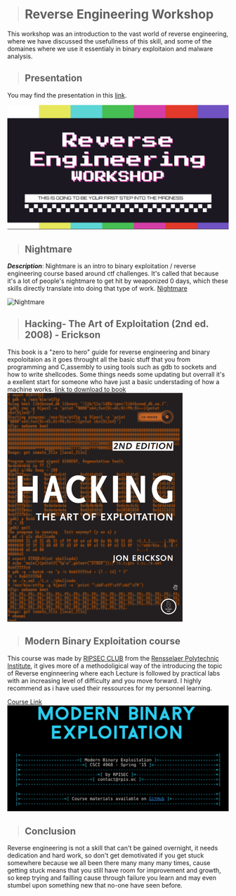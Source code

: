 ># Reverse Engineering Workshop

This workshop was an introduction to the vast world of reverse engineering, where we have discussed the usefullness of this skill, and some of the domaines where we use it essentialy in binary exploitaion and malware analysis.

>## Presentation 
You may find the presentation in this [link](https://drive.google.com/file/d/1YRF_8nWtwT4Lcym2GbGvnVcTrEPEx7M4/view?usp=sharing).

![Presentation](images/presentationn.png)


>## Nightmare 
***Description***: Nightmare is an intro to binary exploitation / reverse engineering course based around ctf challenges. It's called that because it's a lot of people's nightmare to get hit by weaponized 0 days, which these skills directly translate into doing that type of work. [Nightmare](https://guyinatuxedo.github.io/)

![Nightmare](images/Nightmare.png)


>## Hacking- The Art of Exploitation (2nd ed. 2008) - Erickson
This book is a "zero to hero" guide for reverse engineering and binary expoloitaion as it goes throught all the basic stuff that you from programming and C,assembly to using tools such as gdb to sockets and how to write shellcodes. Some things needs some updating but overrall it's a exellent start for someone who have just a basic understading of how a machine works.
[link to download to book](https://drive.google.com/file/d/1WgN5smh1dOJHtN_RJl_Xo4-G85LIZaBG/view?usp=sharing)
![Hacking the art of exploitation](images/booo.png)


>## Modern Binary Exploitation course 
This course was made by [RIPSEC CLUB](https://rpis.ec/) from the [Rensselaer Polytechnic Institute](https://rpi.edu/), it gives more of a methodoligical way of the introducing the topic of Reverse enginneering where each Lecture is followed by practical labs with an increasing level of difficulty and you move forward. I highly recommend as i have used their ressources for my personnel learning.

[Course Link](http://security.cs.rpi.edu/courses/binexp-spring2015/)
![](images/course.png)


>## Conclusion
Reverse engineering is not a skill that can't be gained overnight, it needs dedication and hard work, so don't get demotivated if you get stuck somewhere because we all been there many many many times, cause getting stuck means that you still have room for improvement and growth, so keep trying and failling cause through failure you learn and may even stumbel upon something new that no-one have seen before.
